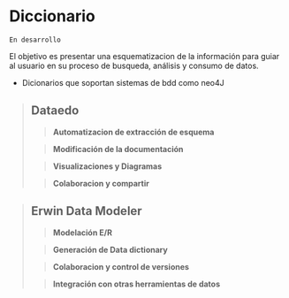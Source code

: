 # Diccionario

```{warning}
En desarrollo
```


El objetivo es presentar una esquematizacion de la información para guiar al usuario en su proceso de busqueda, análisis y consumo de datos.

- Dicionarios que soportan sistemas de bdd como neo4J

>## Dataedo
>
>>**Automatizacion de extracción de esquema** 
>
>>**Modificación de la documentación**
>
>>**Visualizaciones y Diagramas**
>
>>**Colaboracion y compartir**  

>## Erwin Data Modeler
>>**Modelación E/R** 
>
>>**Generación de Data dictionary**
>
>>**Colaboracion y control de versiones**
>
>>**Integración con otras herramientas de datos**  